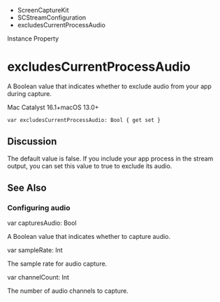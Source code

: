 

- ScreenCaptureKit
- SCStreamConfiguration
-  excludesCurrentProcessAudio 

Instance Property

# excludesCurrentProcessAudio

A Boolean value that indicates whether to exclude audio from your app during capture.

Mac Catalyst 16.1+macOS 13.0+

``` source
var excludesCurrentProcessAudio: Bool { get set }
```

## Discussion

The default value is false. If you include your app process in the stream output, you can set this value to true to exclude its audio.

## See Also

### Configuring audio

var capturesAudio: Bool

A Boolean value that indicates whether to capture audio.

var sampleRate: Int

The sample rate for audio capture.

var channelCount: Int

The number of audio channels to capture.

